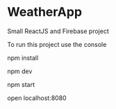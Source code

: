 # WeatherApp
Small ReactJS and Firebase project

To run this project use the console

npm install

npm dev

npm start

open localhost:8080
